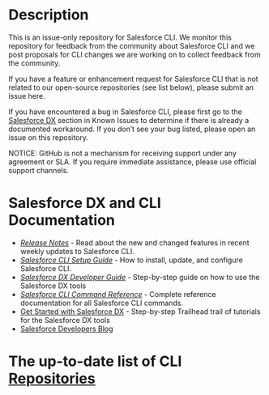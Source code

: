 # Description

This is an issue-only repository for Salesforce CLI. We monitor this repository for feedback from the community about Salesforce CLI and we post proposals for CLI changes we are working on to collect feedback from the community. 

If you have a feature or enhancement request for Salesforce CLI that is not related to our open-source repositories (see list below), please submit an issue here. 

If you have encountered a bug in Salesforce CLI, please first go to the [Salesforce DX](https://success.salesforce.com/issues_index?tag=Salesforce%20DX) section in Known Issues to determine if there is already a documented workaround. If you don’t see your bug listed, please open an issue on this repository. 

NOTICE: GitHub is not a mechanism for receiving support under any agreement or SLA. If you require immediate assistance, please use official support channels.

# Salesforce DX and CLI Documentation 

* _[Release Notes](./releasenotes/README.md)_ - Read about the new and changed features in recent weekly updates to Salesforce CLI. 
* _[Salesforce CLI Setup Guide](https://developer.salesforce.com/docs/atlas.en-us.sfdx_setup.meta/sfdx_setup/sfdx_setup_intro.htm)_ - How to install, update, and configure Salesforce CLI. 
* _[Salesforce DX Developer Guide](https://developer.salesforce.com/docs/atlas.en-us.sfdx_dev.meta/sfdx_dev/sfdx_dev_intro.htm)_ - Step-by-step guide on how to use the Salesforce DX tools
* _[Salesforce CLI Command Reference](https://developer.salesforce.com/docs/atlas.en-us.sfdx_cli_reference.meta/sfdx_cli_reference/cli_reference.htm)_ - Complete reference documentation for all Salesforce CLI commands.
* [Get Started with Salesforce DX](https://trailhead.salesforce.com/en/content/learn/trails/sfdx_get_started) - Step-by-step Trailhead trail of tutorials for the Salesforce DX tools
* [Salesforce Developers Blog](https://developer.salesforce.com/blogs/) 

# The up-to-date list of CLI [Repositories](https://github.com/salesforcecli/status) 

